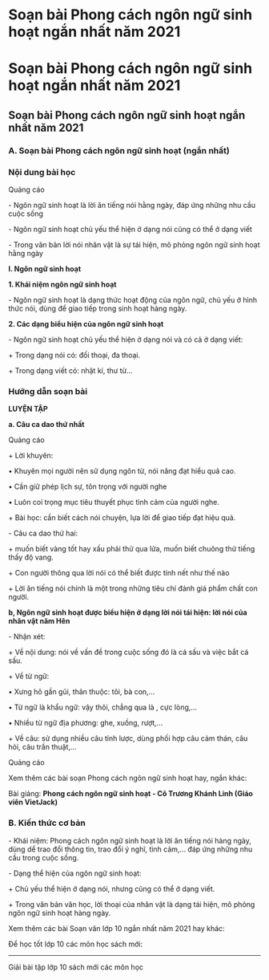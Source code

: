 # Soạn bài Phong cách ngôn ngữ sinh hoạt ngắn nhất năm 2021

# Soạn bài Phong cách ngôn ngữ sinh hoạt ngắn nhất năm 2021

## Soạn bài Phong cách ngôn ngữ sinh hoạt ngắn nhất năm 2021

### **A. Soạn bài Phong cách ngôn ngữ sinh hoạt (ngắn nhất)**

### Nội dung bài học

Quảng cáo

\- Ngôn ngữ sinh hoạt là lời ăn tiếng nói hằng ngày, đáp ứng những nhu cầu cuộc sống 

\- Ngôn ngữ sinh hoạt chủ yếu thể hiện ở dạng nói cũng có thể ở dạng viết 

\- Trong văn bản lời nói nhân vật là sự tái hiện, mô phỏng ngôn ngữ sinh hoạt hằng ngày 

**I. Ngôn ngữ sinh hoạt**

**1\. Khái niệm ngôn ngữ sinh hoạt**

\- Ngôn ngữ sinh hoạt là dạng thức hoạt động của ngôn ngữ, chủ yếu ở hình thức nói, dùng để giao tiếp trong sinh hoạt hàng ngày. 

**2\. Các dạng biểu hiện của ngôn ngữ sinh hoạt**

\- Ngôn ngữ sinh hoạt chủ yếu thể hiện ở dạng nói và có cả ở dạng viết: 

\+ Trong dạng nói có: đối thoại, đa thoại. 

\+ Trong dạng viết có: nhật kí, thư từ... 

### Hướng dẫn soạn bài

**LUYỆN TẬP**

**a. Câu ca dao thứ nhất**

Quảng cáo

\+ Lời khuyên: 

• Khuyên mọi người nên sử dụng ngôn từ, nói năng đạt hiểu quả cao. 

• Cần giữ phép lịch sự, tôn trọng với người nghe 

• Luôn coi trọng mục tiêu thuyết phục tình cảm của người nghe. 

\+ Bài học: cần biết cách nói chuyện, lựa lời để giao tiếp đạt hiệu quả. 

\- Câu ca dao thứ hai: 

\+ muốn biết vàng tốt hay xấu phải thử qua lửa, muốn biết chuông thử tiếng thấy độ vang. 

\+ Con người thông qua lời nói có thể biết được tính nết như thế nào 

\+ Lời ăn tiếng nói chính là một trong những tiêu chí đánh giá phẩm chất con người. 

**b, Ngôn ngữ sinh hoạt được biểu hiện ở dạng lời nói tái hiện: lời nói của nhân vật năm Hên**

\- Nhận xét: 

\+ Về nội dung: nói về vấn đề trong cuộc sống đó là cá sấu và việc bắt cá sấu. 

\+ Về từ ngữ: 

• Xưng hô gần gũi, thân thuộc: tôi, bà con,... 

• Từ ngữ là khẩu ngữ: vậy thôi, chẳng qua là , cực lòng,... 

• Nhiều từ ngữ địa phương: ghe, xuồng, rượt,... 

\+ Về câu: sử dụng nhiều câu tỉnh lược, dùng phối hợp câu cảm thán, câu hỏi, câu trần thuật,... 

Quảng cáo

Xem thêm các bài soạn Phong cách ngôn ngữ sinh hoạt hay, ngắn khác:

Bài giảng: **Phong cách ngôn ngữ sinh hoạt - Cô Trương Khánh Linh (Giáo viên VietJack)**

### **B. Kiến thức cơ bản**

\- Khái niệm: Phong cách ngôn ngữ sinh hoạt là lời ăn tiếng nói hàng ngày, dùng dể trao đổi thông tin, trao đổi ý nghĩ, tình cảm,... đáp ứng những nhu cầu trong cuộc sống.

\- Dạng thể hiện của ngôn ngữ sinh hoạt:

\+ Chủ yếu thể hiện ở dạng nói, nhưng cũng có thể ở dạng viết.

\+ Trong văn bản văn học, lời thoại của nhân vật là dạng tái hiện, mô phỏng ngôn ngữ sinh hoạt hàng ngày.

Xem thêm các bài Soạn văn lớp 10 ngắn nhất năm 2021 hay khác:

Để học tốt lớp 10 các môn học sách mới:

* * *

Giải bài tập lớp 10 sách mới các môn học
